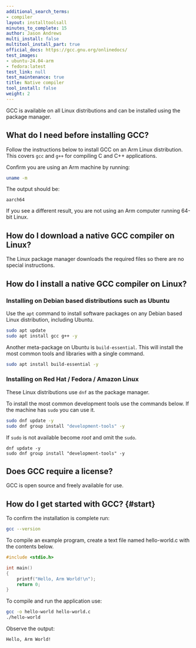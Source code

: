 ```yaml
---
additional_search_terms:
- compiler
layout: installtoolsall
minutes_to_complete: 15
author: Jason Andrews
multi_install: false
multitool_install_part: true
official_docs: https://gcc.gnu.org/onlinedocs/
test_images:
- ubuntu-24.04-arm
- fedora:latest
test_link: null
test_maintenance: true
title: Native compiler
tool_install: false
weight: 2
---
```

GCC is available on all Linux distributions and can be installed using the package manager.

## What do I need before installing GCC?

Follow the instructions below to install GCC on an Arm Linux distribution. This covers `gcc` and `g++` for compiling C and C++ applications.

Confirm you are using an Arm machine by running:

```bash
uname -m
```

The output should be:

```output
aarch64
```

If you see a different result, you are not using an Arm computer running 64-bit Linux.

## How do I download a native GCC compiler on Linux?

The Linux package manager downloads the required files so there are no special instructions.

## How do I install a native GCC compiler on Linux?

### Installing on Debian based distributions such as Ubuntu

Use the `apt` command to install software packages on any Debian based Linux distribution, including Ubuntu.

```bash { target="ubuntu-24.04-arm" }
sudo apt update
sudo apt install gcc g++ -y
```

Another meta-package on Ubuntu is ``build-essential``. This will install the most common tools and libraries with a single command.

```bash { target="ubuntu-24.04-arm" }
sudo apt install build-essential -y
```

### Installing on Red Hat / Fedora / Amazon Linux

These Linux distributions use `dnf` as the package manager.

To install the most common development tools use the commands below. If the machine has `sudo` you can use it.

```bash { target="fedora:latest" }
sudo dnf update -y
sudo dnf group install "development-tools" -y
```
If `sudo` is not available become _root_ and omit the `sudo`.
```console
dnf update -y
sudo dnf group install "development-tools" -y
```
## Does GCC require a license?

GCC is open source and freely available for use.

## How do I get started with GCC? {#start}

To confirm the installation is complete run:

```bash
gcc --version
```

To compile an example program, create a text file named hello-world.c with the contents below.

```C { file_name="hello-world.c" }
#include <stdio.h>

int main()
{
    printf("Hello, Arm World!\n");
    return 0;
}
```
To compile and run the application use:
```bash
gcc -o hello-world hello-world.c
./hello-world
```
Observe the output:
```output
Hello, Arm World!
```
